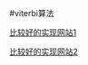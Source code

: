 #viterbi算法

[比较好的实现网站1](https://blog.csdn.net/u012421852/article/details/80200339)

[比较好的实现网站2](https://blog.csdn.net/sinat_36005594/article/details/69568538)

 